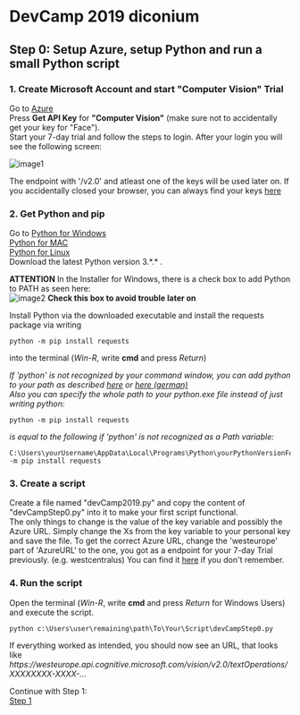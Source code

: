 # DevCamp 2019 diconium

## Step 0: Setup Azure, setup Python and run a small Python script

### 1. Create Microsoft Account and start "Computer Vision" Trial

Go to [Azure](https://azure.microsoft.com/en-us/try/cognitive-services/?api=computer-vision)  
Press **Get API Key** for **"Computer Vision"** (make sure not to accidentally get your key for "Face").  
Start your 7-day trial and follow the steps to login.
After your login you will see the following screen:  

![image1](https://raw.githubusercontent.com/volkerhielscher/netnei/master/tutorial/step_0/TutorialImages/KeysTrial.jpg)  

The endpoint with '/v2.0' and atleast one of the keys will be used later on.
If you accidentally closed your browser, you can always find your keys [here](https://azure.microsoft.com/en-us/try/cognitive-services/)  

### 2. Get Python and pip

Go to [Python for Windows](https://www.python.org/downloads/windows/)  
[Python for MAC](https://www.python.org/downloads/mac-osx/)  
[Python for Linux](https://www.python.org/downloads/source/)  
Download the latest Python version 3.\*.\* .  

**ATTENTION** In the Installer for Windows, there is a check box to add Python to PATH as seen here:  
![image2](https://raw.githubusercontent.com/volkerhielscher/netnei/master/tutorial/step_0/TutorialImages/python.jpg)
**Check this box to avoid trouble later on**  

Install Python via the downloaded executable and install the requests package via writing

    python -m pip install requests  

into the terminal (*Win-R*, write **cmd** and press *Return*)  

*If 'python' is not recognized by your command window, you can add python to your path as described [here](https://www.architectryan.com/2018/03/17/add-to-the-path-on-windows-10/) or [here (german)](https://bodo-schoenfeld.de/umgebungsvariablen-in-windows-10-bearbeiten/)*  
*Also you can specify the whole path to your python.exe file instead of just writing python:*  

    python -m pip install requests

*is equal to the following if 'python' is not recognized as a Path variable:*

    C:\Users\yourUsername\AppData\Local\Programs\Python\yourPythonVersionFolder\python.exe -m pip install requests

### 3. Create a script

Create a file named "devCamp2019.py"
and copy the content of "devCampStep0.py" into it to make your first script functional.  
The only things to change is the value of the key variable and possibly the Azure URL. Simply change the Xs from the key variable to your personal key and save the file.
To get the correct Azure URL, change the 'westeurope' part of 'AzureURL' to the one, you got as a endpoint for your 7-day Trial previously. (e.g. westcentralus)
You can find it [here](https://azure.microsoft.com/en-us/try/cognitive-services/) if you don't remember.

### 4. Run the script

Open the terminal (*Win-R*, write **cmd** and press *Return* for Windows Users) and execute the script.

    python c:\Users\user\remaining\path\To\Your\Script\devCampStep0.py

If everything worked as intended, you should now see an URL, that looks like  
*https://<i></i>westeurope.api.cognitive.microsoft.com/vision/v2.0/textOperations/XXXXXXXX-XXXX-...*  

Continue with Step 1:  
[Step 1](https://github.com/volkerhielscher/netnei/blob/master/tutorial/step_1/)
